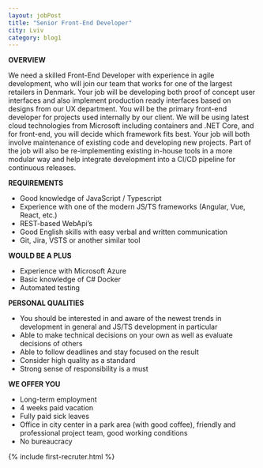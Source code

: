 ```yaml
---
layout: jobPost
title: "Senior Front-End Developer"
city: Lviv
category: blog1
---
```


**OVERVIEW**

We need a skilled Front-End Developer with experience in agile development, who will join our team that works for one of the largest retailers in Denmark. Your job will be developing both proof of concept user interfaces and also implement production ready interfaces based on designs from our UX department. You will be the primary front-end developer for projects used internally by our client. We will be using latest cloud technologies from Microsoft including containers and .NET Core, and for front-end, you will decide which framework fits best. Your job will both involve maintenance of existing code and developing new projects. Part of the job will also be re-implementing existing in-house tools in a more modular way and help integrate development into a CI/CD pipeline for continuous releases.

**REQUIREMENTS**

- Good knowledge of JavaScript / Typescript
- Experience with one of the modern JS/TS frameworks (Angular, Vue, React, etc.)
- REST-based WebApi’s
- Good English skills with easy verbal and written communication
- Git, Jira, VSTS or another similar tool

**WOULD BE A PLUS**

- Experience with Microsoft Azure
- Basic knowledge of C#
Docker
- Automated testing

**PERSONAL QUALITIES**

- You should be interested in and aware of the newest trends in development in general and JS/TS development in particular
- Able to make technical decisions on your own as well as evaluate decisions of others
- Able to follow deadlines and stay focused on the result
- Consider high quality as a standard
- Strong sense of responsibility is a must

**WE OFFER YOU**

- Long-term employment
- 4 weeks paid vacation
- Fully paid sick leaves
- Office in city center in a park area (with good coffee), friendly and professional project team, good working conditions
- No bureaucracy

{% include first-recruter.html %}